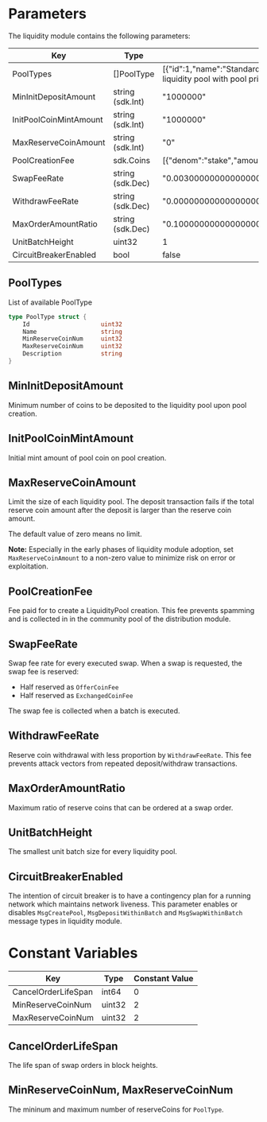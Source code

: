 <!-- order: 8 -->

 # Parameters

The liquidity module contains the following parameters:

Key                    | Type             | Example
---------------------- | ---------------- | -------------------------------------------------------------------------------------------------------------------
PoolTypes              | []PoolType            | [{"id":1,"name":"StandardLiquidityPool","min_reserve_coin_num":2,"max_reserve_coin_num":2,"description":"Standard liquidity pool with pool price function X/Y, ESPM constraint, and two kinds of reserve coins"}]
MinInitDepositAmount   | string (sdk.Int)      | "1000000"
InitPoolCoinMintAmount | string (sdk.Int)      | "1000000"
MaxReserveCoinAmount   | string (sdk.Int)      | "0"
PoolCreationFee        | sdk.Coins             | [{"denom":"stake","amount":"40000000"}]
SwapFeeRate            | string (sdk.Dec)      | "0.003000000000000000"
WithdrawFeeRate        | string (sdk.Dec)      | "0.000000000000000000"
MaxOrderAmountRatio    | string (sdk.Dec)      | "0.100000000000000000"
UnitBatchHeight        | uint32                | 1
CircuitBreakerEnabled  | bool                  | false

## PoolTypes

List of available PoolType

```go
type PoolType struct {
    Id                    uint32
    Name                  string
    MinReserveCoinNum     uint32
    MaxReserveCoinNum     uint32
    Description           string
}
```

## MinInitDepositAmount

Minimum number of coins to be deposited to the liquidity pool upon pool creation.

## InitPoolCoinMintAmount

Initial mint amount of pool coin on pool creation.

## MaxReserveCoinAmount

Limit the size of each liquidity pool. The deposit transaction fails if the total reserve coin amount after the deposit is larger than the reserve coin amount. 

The default value of zero means no limit. 

**Note:** Especially in the early phases of liquidity module adoption, set `MaxReserveCoinAmount` to a non-zero value to minimize risk on error or exploitation.

## PoolCreationFee

Fee paid for to create a LiquidityPool creation. This fee prevents spamming and is collected in in the community pool of the distribution module. 

## SwapFeeRate

Swap fee rate for every executed swap. When a swap is requested, the swap fee is reserved: 

- Half reserved as `OfferCoinFee`
- Half reserved as `ExchangedCoinFee`

The swap fee is collected when a batch is executed. 

## WithdrawFeeRate

Reserve coin withdrawal with less proportion by `WithdrawFeeRate`. This fee prevents attack vectors from repeated deposit/withdraw transactions. 

## MaxOrderAmountRatio

Maximum ratio of reserve coins that can be ordered at a swap order.

## UnitBatchHeight

The smallest unit batch size for every liquidity pool.

## CircuitBreakerEnabled

The intention of circuit breaker is to have a contingency plan for a running network which maintains network liveness. This parameter enables or disables `MsgCreatePool`, `MsgDepositWithinBatch` and `MsgSwapWithinBatch` message types in liquidity module.
# Constant Variables

Key                 | Type   | Constant Value
------------------- | ------ | --------------
CancelOrderLifeSpan | int64  | 0
MinReserveCoinNum   | uint32 | 2
MaxReserveCoinNum   | uint32 | 2

## CancelOrderLifeSpan

The life span of swap orders in block heights.

## MinReserveCoinNum, MaxReserveCoinNum

The mininum and maximum number of reserveCoins for `PoolType`.
